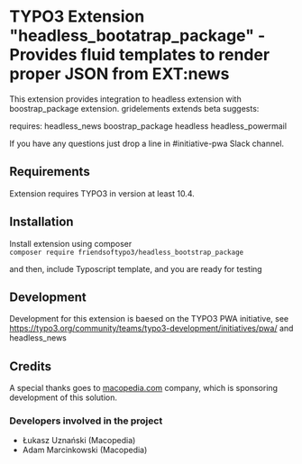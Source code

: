 # TYPO3 Extension "headless_bootatrap_package" - Provides fluid templates to render proper JSON from EXT:news
This extension provides integration to headless extension with boostrap_package extension.
gridelements
extends 
beta
suggests:

requires:
headless_news
boostrap_package
headless
headless_powermail

If you have any questions just drop a line in #initiative-pwa Slack channel.

## Requirements
Extension requires TYPO3 in version at least 10.4.

## Installation
Install extension using composer\
``composer require friendsoftypo3/headless_bootstrap_package``

and then, include Typoscript template, and you are ready for testing

## Development
Development for this extension is baesed on the TYPO3 PWA initiative, see https://typo3.org/community/teams/typo3-development/initiatives/pwa/
and 
headless_news

## Credits

A special thanks goes to [macopedia.com](https://macopedia.com) company, which is sponsoring development of this solution.

### Developers involved in the project

- Łukasz Uznański (Macopedia)
- Adam Marcinkowski (Macopedia)

